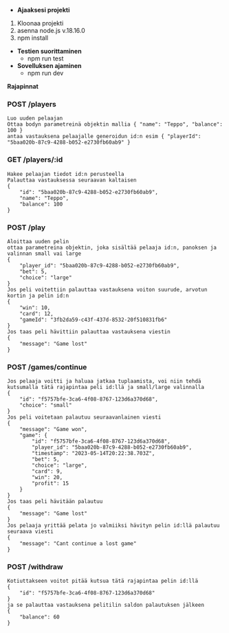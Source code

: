 - **Ajaaksesi projekti**
1. Kloonaa projekti
2. asenna node.js v.18.16.0
3. npm install
- **Testien suorittaminen**
  - npm run test
- **Sovelluksen ajaminen**
  - npm run dev

**Rajapinnat**
### POST /players
    Luo uuden pelaajan
    Ottaa bodyn parametreinä objektin mallia { "name": "Teppo", "balance": 100 }
    antaa vastauksena pelaajalle generoidun id:n esim { "playerId": "5baa020b-87c9-4288-b052-e2730fb60ab9" }
### GET /players/:id
    Hakee pelaajan tiedot id:n perusteella
    Palauttaa vastauksessa seuraavan kaltaisen
    {
        "id": "5baa020b-87c9-4288-b052-e2730fb60ab9",
        "name": "Teppo",
        "balance": 100
    }
### POST /play
    Aloittaa uuden pelin
    ottaa parametreina objektin, joka sisältää pelaaja id:n, panoksen ja valinnan small vai large
    {
        "player_id": "5baa020b-87c9-4288-b052-e2730fb60ab9",
        "bet": 5,
        "choice": "large"
    }
    Jos peli voitettiin palauttaa vastauksena voiton suurude, arvotun kortin ja pelin id:n
    {
        "win": 10,
        "card": 12,
        "gameId": "3fb2da59-c43f-437d-8532-20f510831fb6"
    }
    Jos taas peli hävittiin palauttaa vastauksena viestin
    {
        "message": "Game lost"
    }
### POST /games/continue
    Jos pelaaja voitti ja haluaa jatkaa tuplaamista, voi niin tehdä kutsumalla tätä rajapintaa peli id:llä ja small/large valinnalla
    {
        "id": "f5757bfe-3ca6-4f08-8767-123d6a370d68",
        "choice": "small"
    }
    Jos peli voitetaan palautuu seuraavanlainen viesti
    {
        "message": "Game won",
        "game": {
            "id": "f5757bfe-3ca6-4f08-8767-123d6a370d68",
            "player_id": "5baa020b-87c9-4288-b052-e2730fb60ab9",
            "timestamp": "2023-05-14T20:22:38.703Z",
            "bet": 5,
            "choice": "large",
            "card": 9,
            "win": 20,
            "profit": 15
        }
    }
    Jos taas peli hävitään palautuu
    {
        "message": "Game lost"
    }
    Jos pelaaja yrittää pelata jo valmiiksi hävityn pelin id:llä palautuu seuraava viesti
    {
        "message": "Cant continue a lost game"
    }
### POST /withdraw
    Kotiuttakseen voitot pitää kutsua tätä rajapintaa pelin id:llä
    {
        "id": "f5757bfe-3ca6-4f08-8767-123d6a370d68"
    }
    ja se palauttaa vastauksena pelitilin saldon palautuksen jälkeen
    {
        "balance": 60
    }